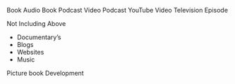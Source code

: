 Book
Audio Book 
Podcast
Video Podcast
YouTube Video
Television Episode

Not Including Above
- Documentary’s
- Blogs
- Websites
- Music

Picture book
Development 